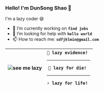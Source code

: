 ### Hello! I'm DunSong Shao 👋

I'm a lazy coder 😄

- 🔭 I’m currently working on **`find jobs`**
- 🤔 I’m looking for help with **`hello world`**
- 📫 How to reach me: **`sdfjklmin@gmail.com`**

| ![see me lazy](https://github-readme-stats.vercel.app/api?username=sdfjklmin&show_icons=true&theme=buefy) | <code>🐛 lazy evidence! </code> <hr> <code>🌱 lazy for die!  </code> <hr> <code>⚡ lazy for life! </code>|
| ------------- | ------------- |
